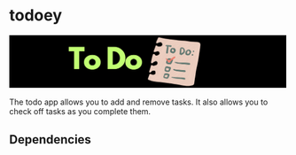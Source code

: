 # todoey

<img src="./readme_assets/To Do.png" width="500" />

The todo app allows you to add and remove tasks. It also allows you to check off tasks as you complete them.

## Dependencies
